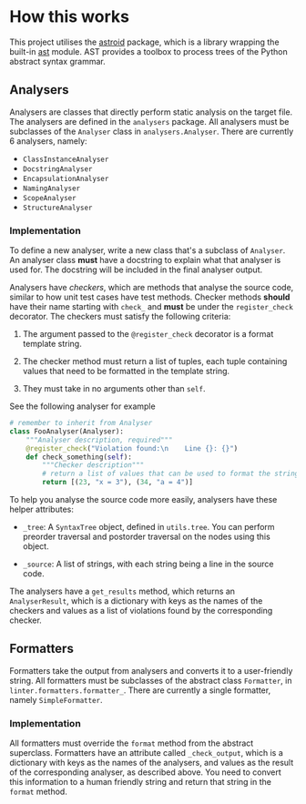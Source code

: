 # How this works
This project utilises the [astroid](http://pylint.pycqa.org/projects/astroid/en/latest/)
package, which is a library wrapping the built-in [ast](https://docs.python.org/3/library/ast.html)
module. AST provides a toolbox to process trees of the Python abstract syntax grammar.

## Analysers
Analysers are classes that directly perform static analysis on the target file. 
The analysers are defined in the `analysers` package. All analysers must be subclasses 
of the `Analyser` class in `analysers.Analyser`. There are currently 6 analysers, namely:
* `ClassInstanceAnalyser`
* `DocstringAnalyser`
* `EncapsulationAnalyser`
* `NamingAnalyser`
* `ScopeAnalyser`
* `StructureAnalyser`

### Implementation
To define a new analyser, write a new class that's a subclass of `Analyser`. An analyser
class **must** have a docstring to explain what that analyser is used for. The docstring
will be included in the final analyser output.

Analysers have *checkers*, which are methods that analyse the source code, similar to
how unit test cases have test methods. Checker methods **should** have their name
starting with `check_` and **must** be under the `register_check` decorator. The checkers
must satisfy the following criteria:

1. The argument passed to the `@register_check` decorator is a format template string.

2. The checker method must return a list of tuples, each tuple containing values that
    need to be formatted in the template string.
   
3. They must take in no arguments other than `self`.
   
See the following analyser for example
```python
# remember to inherit from Analyser
class FooAnalyser(Analyser): 
    """Analyser description, required"""
    @register_check("Violation found:\n    Line {}: {}")
    def check_something(self):
        """Checker description"""
        # return a list of values that can be used to format the string above
        return [(23, "x = 3"), (34, "a = 4")]
```

To help you analyse the source code more easily, analysers have these helper attributes:
* `_tree`: A `SyntaxTree` object, defined in `utils.tree`. You can perform preorder
    traversal and postorder traversal on the nodes using this object.
  
* `_source`: A list of strings, with each string being a line in the source code.

The analysers have a `get_results` method, which returns an `AnalyserResult`, which is
a dictionary with keys as the names of the checkers and values as a list of violations
found by the corresponding checker.

## Formatters
Formatters take the output from analysers and converts it to a user-friendly string.
All formatters must be subclasses of the abstract class `Formatter`, in 
`linter.formatters.formatter_`. There are currently a single formatter, 
namely `SimpleFormatter`.

### Implementation
All formatters must override the `format` method from the abstract superclass.
Formatters have an attribute called `_check_output`, which is a dictionary with 
keys as the names of the analysers, and values as the result of the corresponding
analyser, as described above. You need to convert this information to a human 
friendly string and return that string in the `format` method.
